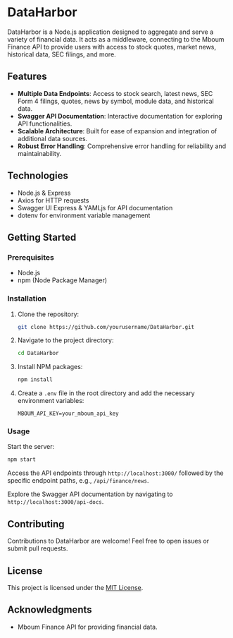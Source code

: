 # DataHarbor

DataHarbor is a Node.js application designed to aggregate and serve a variety of financial data. It acts as a middleware, connecting to the Mboum Finance API to provide users with access to stock quotes, market news, historical data, SEC filings, and more.

## Features

- **Multiple Data Endpoints**: Access to stock search, latest news, SEC Form 4 filings, quotes, news by symbol, module data, and historical data.
- **Swagger API Documentation**: Interactive documentation for exploring API functionalities.
- **Scalable Architecture**: Built for ease of expansion and integration of additional data sources.
- **Robust Error Handling**: Comprehensive error handling for reliability and maintainability.

## Technologies

- Node.js & Express
- Axios for HTTP requests
- Swagger UI Express & YAMLjs for API documentation
- dotenv for environment variable management

## Getting Started

### Prerequisites

- Node.js
- npm (Node Package Manager)

### Installation

1. Clone the repository:
   ```sh
   git clone https://github.com/yourusername/DataHarbor.git
   ```
2. Navigate to the project directory:
   ```sh
   cd DataHarbor
   ```
3. Install NPM packages:
   ```sh
   npm install
   ```
4. Create a `.env` file in the root directory and add the necessary environment variables:
   ```
   MBOUM_API_KEY=your_mboum_api_key
   ```

### Usage

Start the server:
```sh
npm start
```

Access the API endpoints through `http://localhost:3000/` followed by the specific endpoint paths, e.g., `/api/finance/news`.

Explore the Swagger API documentation by navigating to `http://localhost:3000/api-docs`.

## Contributing

Contributions to DataHarbor are welcome! Feel free to open issues or submit pull requests.

## License

This project is licensed under the [MIT License](LICENSE).

## Acknowledgments

- Mboum Finance API for providing financial data.
